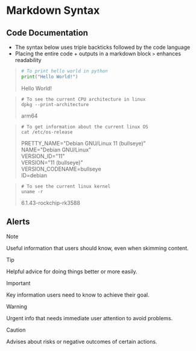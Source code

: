# Markdown Syntax
## Code Documentation  
- The syntax below uses triple backticks followed by the code language
- Placing the entire code + outputs in a markdown block `>` enhances readability
> ```python
> # To print hello world in python
> print("Hello World!")
> ```
> Hello World!
 

> ```shell
> # To see the current CPU architecture in linux
> dpkg --print-architecture  
> ```
> arm64

> ```shell
> # To get information about the current linux OS
> cat /etc/os-release  
> ```
> PRETTY_NAME="Debian GNU/Linux 11 (bullseye)"  
> NAME="Debian GNU/Linux"  
> VERSION_ID="11"  
> VERSION="11 (bullseye)"  
> VERSION_CODENAME=bullseye  
> ID=debian  

> ```shell
> # To see the current linux kernel
> uname -r  
> ```
> 6.1.43-rockchip-rk3588  

## Alerts

> [!NOTE] 
> Useful information that users should know, even when skimming content.  

> [!TIP] 
> Helpful advice for doing things better or more easily.  

> [!IMPORTANT] 
> Key information users need to know to achieve their goal.  

> [!WARNING] 
> Urgent info that needs immediate user attention to avoid problems.  

> [!CAUTION] 
> Advises about risks or negative outcomes of certain actions.  
